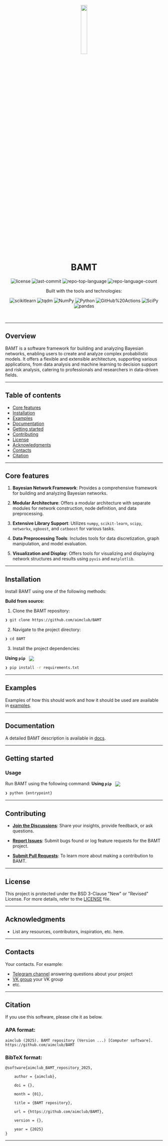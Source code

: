 <p align="center">
    <img src="https://raw.githubusercontent.com/aimclub/open-source-ops/7de1e1321389ec177f236d0a5f41f876811a912a/badges/ITMO_badge.svg" align="center" width="20%">
</p>
<p align="center"><h1 align="center">BAMT</h1></p>
<p align="center">
	<img src="https://img.shields.io/github/license/aimclub/BAMT?style=BadgeStyleOptions.DEFAULT&logo=opensourceinitiative&logoColor=white&color=blue" alt="license">
	<img src="https://img.shields.io/github/last-commit/aimclub/BAMT?style=BadgeStyleOptions.DEFAULT&logo=git&logoColor=white&color=blue" alt="last-commit">
	<img src="https://img.shields.io/github/languages/top/aimclub/BAMT?style=BadgeStyleOptions.DEFAULT&color=blue" alt="repo-top-language">
	<img src="https://img.shields.io/github/languages/count/aimclub/BAMT?style=BadgeStyleOptions.DEFAULT&color=blue" alt="repo-language-count">
</p>
<p align="center">Built with the tools and technologies:</p>
<p align="center">
	<img src="https://img.shields.io/badge/scikitlearn-F7931E.svg?style=BadgeStyleOptions.DEFAULT&logo=scikit-learn&logoColor=white"alt="scikitlearn">
	<img src="https://img.shields.io/badge/tqdm-FFC107.svg?style=BadgeStyleOptions.DEFAULT&logo=tqdm&logoColor=black"alt="tqdm">
	<img src="https://img.shields.io/badge/NumPy-013243.svg?style=BadgeStyleOptions.DEFAULT&logo=NumPy&logoColor=white"alt="NumPy">
	<img src="https://img.shields.io/badge/Python-3776AB.svg?style=BadgeStyleOptions.DEFAULT&logo=Python&logoColor=white"alt="Python">
	<img src="https://img.shields.io/badge/GitHub%20Actions-2088FF.svg?style=BadgeStyleOptions.DEFAULT&logo=GitHub-Actions&logoColor=white"alt="GitHub%20Actions">
	<img src="https://img.shields.io/badge/SciPy-8CAAE6.svg?style=BadgeStyleOptions.DEFAULT&logo=SciPy&logoColor=white"alt="SciPy">
	<img src="https://img.shields.io/badge/pandas-150458.svg?style=BadgeStyleOptions.DEFAULT&logo=pandas&logoColor=white"alt="pandas">
</p>
<br>


---
## Overview

<overview>
BAMT is a software framework for building and analyzing Bayesian networks, enabling users to create and analyze complex probabilistic models. It offers a flexible and extensible architecture, supporting various applications, from data analysis and machine learning to decision support and risk analysis, catering to professionals and researchers in data-driven fields.
</overview>

---


## Table of contents

- [Core features](#core-features)
- [Installation](#installation)
- [Examples](#examples)
- [Documentation](#documentation)
- [Getting started](#getting-started)
- [Contributing](#contributing)
- [License](#license)
- [Acknowledgments](#acknowledgments)
- [Contacts](#contacts)
- [Citation](#citation)

---

## Core features

<corefeatures>

1. **Bayesian Network Framework**: Provides a comprehensive framework for building and analyzing Bayesian networks.

2. **Modular Architecture**: Offers a modular architecture with separate modules for network construction, node definition, and data preprocessing.

3. **Extensive Library Support**: Utilizes `numpy`, `scikit-learn`, `scipy`, `networkx`, `xgboost`, and `catboost` for various tasks.

4. **Data Preprocessing Tools**: Includes tools for data discretization, graph manipulation, and model evaluation.

5. **Visualization and Display**: Offers tools for visualizing and displaying network structures and results using `pyvis` and `matplotlib`.

</corefeatures>

---


## Installation

Install BAMT using one of the following methods:

**Build from source:**

1. Clone the BAMT repository:
```sh
❯ git clone https://github.com/aimclub/BAMT
```

2. Navigate to the project directory:
```sh
❯ cd BAMT
```

3. Install the project dependencies:


**Using `pip`** &nbsp;
[<img align="center" src="https://img.shields.io/badge/Pip-3776AB.svg?style={badge_style}&logo=pypi&logoColor=white" />](https://pypi.org/project/pip/)

```sh
❯ pip install -r requirements.txt
```



---


## Examples

Examples of how this should work and how it should be used are available in [examples](https://github.com/aimclub/BAMT/tree/master/docs\source\examples).

---


## Documentation

A detailed BAMT description is available in [docs](https://bamt.readthedocs.io).

---


## Getting started

### Usage

Run BAMT using the following command:
**Using `pip`** &nbsp;
[<img align="center" src="https://img.shields.io/badge/Pip-3776AB.svg?style={badge_style}&logo=pypi&logoColor=white" />](https://pypi.org/project/pip/)

```sh
❯ python {entrypoint}
```


---


## Contributing

- **[Join the Discussions](https://github.com/aimclub/BAMT/discussions )**: Share your insights, provide feedback, or ask questions.

- **[Report Issues](https://github.com/aimclub/BAMT/issues )**: Submit bugs found or log feature requests for the BAMT project.

- **[Submit Pull Requests](https://github.com/aimclub/BAMT/blob/master/docs/source/getting_started/contribution.rst )**: To learn more about making a contribution to BAMT.

---


## License

This project is protected under the BSD 3-Clause "New" or "Revised" License. For more details, refer to the [LICENSE](https://github.com/aimclub/BAMT/blob/master/LICENCE) file.

---


## Acknowledgments

- List any resources, contributors, inspiration, etc. here.

---



## Contacts

Your contacts. For example:

- [Telegram channel](https://t.me/) answering questions about your project
- [VK group](<https://vk.com/>) your VK group
- etc.

---


## Citation

If you use this software, please cite it as below.

### APA format:

    aimclub (2025). BAMT repository (Version ...) [Computer software]. https://github.com/aimclub/BAMT

### BibTeX format:

    @software{aimclub_BAMT_repository_2025,

        author = {aimclub},

        doi = {},

        month = {01},

        title = {BAMT repository},

        url = {https://github.com/aimclub/BAMT},

        version = {},

        year = {2025}
    }

---
